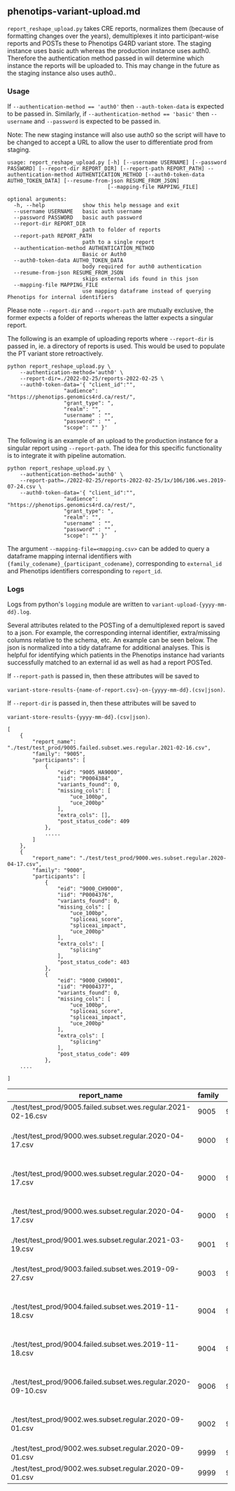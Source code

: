 ## phenotips-variant-upload.md

`report_reshape_upload.py` takes CRE reports, normalizes them (because of formatting changes over the years), demultiplexes it into participant-wise reports and POSTs these to Phenotips G4RD variant store.
The staging instance uses basic auth whereas the production instance uses auth0. Therefore the authentication method passed in will determine which instance the reports will be uploaded to. This may change in the future as the staging instance also uses auth0..

### Usage 


If `--authentication-method == 'auth0'` then `--auth-token-data` is expected to be passed in. Similarly, if `--authentication-method == 'basic'` then `--username` and `--password` is expected to be passed in.

Note: The new staging instance will also use auth0 so the script will have to be changed to accept a URL to allow the user to differentiate prod from staging. 

```
usage: report_reshape_upload.py [-h] [--username USERNAME] [--password PASSWORD] [--report-dir REPORT_DIR] [--report-path REPORT_PATH] --authentication-method AUTHENTICATION_METHOD [--auth0-token-data AUTH0_TOKEN_DATA] [--resume-from-json RESUME_FROM_JSON]
                                [--mapping-file MAPPING_FILE]

optional arguments:
  -h, --help            show this help message and exit
  --username USERNAME   basic auth username
  --password PASSWORD   basic auth password
  --report-dir REPORT_DIR
                        path to folder of reports
  --report-path REPORT_PATH
                        path to a single report
  --authentication-method AUTHENTICATION_METHOD
                        Basic or Auth0
  --auth0-token-data AUTH0_TOKEN_DATA
                        body required for auth0 authentication
  --resume-from-json RESUME_FROM_JSON
                        skips external ids found in this json
  --mapping-file MAPPING_FILE
                        use mapping dataframe instead of querying Phenotips for internal identifiers

```
Please note `--report-dir` and `--report-path` are mutually exclusive, the former expects a folder of reports whereas the latter expects a singular report. 

The following is an example of uploading reports where `--report-dir` is passed in, ie. a directory of reports is used. This would be used to populate the PT variant store retroactively. 

```
python report_reshape_upload.py \
    --authentication-method='auth0' \
    --report-dir=./2022-02-25/reports-2022-02-25 \
    --auth0-token-data='{ "client_id":"",
                  "audience": "https://phenotips.genomics4rd.ca/rest/",
                  "grant_type": ",
                  "realm": "",
                  "username" : "",
                  "password" : "" ,
                  "scope": "" }'
```

The following is an example of an upload to the production instance for a singular report using `--report-path`. The idea for this specific functionality is to integrate it with pipeline automation.

```
python report_reshape_upload.py \
    --authentication-method='auth0' \
    --report-path=./2022-02-25/reports-2022-02-25/1x/106/106.wes.2019-07-24.csv \
    --auth0-token-data='{ "client_id":"",
                  "audience": "https://phenotips.genomics4rd.ca/rest/",
                  "grant_type": ",
                  "realm": "",
                  "username" : "",
                  "password" : "" ,
                  "scope": "" }'
```

The argument `--mapping-file=<mapping.csv>` can be added to query a dataframe mapping internal identifiers with `{family_codename}_{participant_codename}`, corresponding to `external_id` and Phenotips identifiers corresponding to `report_id`.  

### Logs

Logs from python's `logging` module are written to `variant-upload-{yyyy-mm-dd}.log`.

Several attributes related to the POSTing of a demultiplexed report is saved to a json. For example, the corresponding internal identifier, extra/missing columns relative to the schema, etc. An example can be seen below. The json is normalized into a tidy dataframe for additional analyses. This is helpful for identifying which patients in the Phenotips instance had variants successfully matched to an external id as well as had a report POSTed. 

If `--report-path` is passed in, then these attributes will be saved to 

`variant-store-results-{name-of-report.csv}-on-{yyyy-mm-dd}.(csv|json)`. 

If `--report-dir` is passed in, then these attributes will be saved to 

`variant-store-results-{yyyy-mm-dd}.(csv|json)`. 

```
[
    {
        "report_name": "./test/test_prod/9005.failed.subset.wes.regular.2021-02-16.csv",
        "family": "9005",
        "participants": [
            {
                "eid": "9005_HA9000",
                "iid": "P0004384",
                "variants_found": 0,
                "missing_cols": [
                    "uce_100bp",
                    "uce_200bp"
                ],
                "extra_cols": [],
                "post_status_code": 409
            },
            .....
        ]
    },
    {
        "report_name": "./test/test_prod/9000.wes.subset.regular.2020-04-17.csv",
        "family": "9000",
        "participants": [
            {
                "eid": "9000_CH9000",
                "iid": "P0004376",
                "variants_found": 0,
                "missing_cols": [
                    "uce_100bp",
                    "spliceai_score",
                    "spliceai_impact",
                    "uce_200bp"
                ],
                "extra_cols": [
                    "splicing"
                ],
                "post_status_code": 403
            },
            {
                "eid": "9000_CH9001",
                "iid": "P0004377",
                "variants_found": 0,
                "missing_cols": [
                    "uce_100bp",
                    "spliceai_score",
                    "spliceai_impact",
                    "uce_200bp"
                ],
                "extra_cols": [
                    "splicing"
                ],
                "post_status_code": 409
            },
    ....

]

```

|report_name                                                   |family|eid        |iid     |variants_found|missing_cols                                                   |extra_cols  |post_status_code|
|--------------------------------------------------------------|------|-----------|--------|--------------|---------------------------------------------------------------|------------|----------------|
|./test/test_prod/9005.failed.subset.wes.regular.2021-02-16.csv|9005  |9005_HA9000|P0004384|0.0           |['uce_100bp', 'uce_200bp']                                     |[]          |200.0           |
|./test/test_prod/9000.wes.subset.regular.2020-04-17.csv       |9000  |9000_CH9000|P0004376|0.0           |['uce_100bp', 'spliceai_score', 'spliceai_impact', 'uce_200bp']|['splicing']|200.0           |
|./test/test_prod/9000.wes.subset.regular.2020-04-17.csv       |9000  |9000_CH9001|P0004377|0.0           |['uce_100bp', 'spliceai_score', 'spliceai_impact', 'uce_200bp']|['splicing']|200.0           |
|./test/test_prod/9000.wes.subset.regular.2020-04-17.csv       |9000  |9000_CH9002|P0004378|0.0           |['uce_100bp', 'spliceai_score', 'spliceai_impact', 'uce_200bp']|['splicing']|200.0           |
|./test/test_prod/9001.wes.subset.regular.2021-03-19.csv       |9001  |9001_CH9003|P0004379|0.0           |['uce_100bp', 'uce_200bp']                                     |[]          |403.0           |
|./test/test_prod/9003.failed.subset.wes.2019-09-27.csv        |9003  |9003_CH9005|P0004381|0.0           |['uce_100bp', 'spliceai_score', 'spliceai_impact', 'uce_200bp']|['splicing']|200.0           |
|./test/test_prod/9004.failed.subset.wes.2019-11-18.csv        |9004  |9004_CH9007|P0004383|0.0           |['uce_100bp', 'spliceai_score', 'spliceai_impact', 'uce_200bp']|['splicing']|200.0           |
|./test/test_prod/9004.failed.subset.wes.2019-11-18.csv        |9004  |9004_CH9006|P0004382|0.0           |['uce_100bp', 'spliceai_score', 'spliceai_impact', 'uce_200bp']|['splicing']|200.0           |
|./test/test_prod/9006.failed.subset.wes.regular.2020-09-10.csv|9006  |9006_SK9000|P0004385|0.0           |['uce_100bp', 'spliceai_score', 'spliceai_impact', 'uce_200bp']|['splicing']|200.0           |
|./test/test_prod/9002.wes.subset.regular.2020-09-01.csv       |9002  |9002_CH9004|P0004380|0.0           |['uce_100bp', 'spliceai_score', 'spliceai_impact', 'uce_200bp']|['splicing']|200.0           |
|./test/test_prod/9002.wes.subset.regular.2020-09-01.csv       |9999  |9999_CH9999|403     |              |                                                               |            |                |
|./test/test_prod/9002.wes.subset.regular.2020-09-01.csv       |9999  |9999_CH9998|403     |              |                                                               |            |                |



